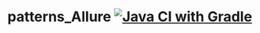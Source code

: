 # patterns_Allure [![Java CI with Gradle](https://github.com/Tor419/patterns_Allure/actions/workflows/gradle.yml/badge.svg)](https://github.com/Tor419/patterns_Allure/actions/workflows/gradle.yml)

